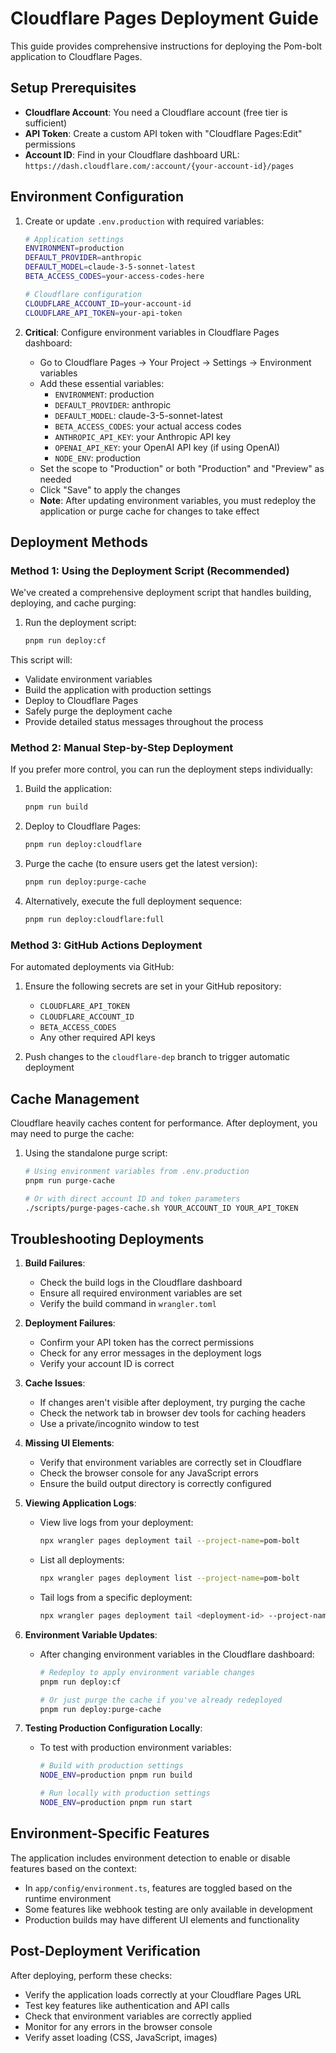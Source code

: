 # Cloudflare Pages Deployment Guide

This guide provides comprehensive instructions for deploying the Pom-bolt application to Cloudflare Pages.

## Setup Prerequisites
- **Cloudflare Account**: You need a Cloudflare account (free tier is sufficient)
- **API Token**: Create a custom API token with "Cloudflare Pages:Edit" permissions
- **Account ID**: Find in your Cloudflare dashboard URL: `https://dash.cloudflare.com/:account/{your-account-id}/pages`

## Environment Configuration
1. Create or update `.env.production` with required variables:
   ```bash
   # Application settings
   ENVIRONMENT=production
   DEFAULT_PROVIDER=anthropic
   DEFAULT_MODEL=claude-3-5-sonnet-latest
   BETA_ACCESS_CODES=your-access-codes-here

   # Cloudflare configuration
   CLOUDFLARE_ACCOUNT_ID=your-account-id
   CLOUDFLARE_API_TOKEN=your-api-token
   ```

2. **Critical**: Configure environment variables in Cloudflare Pages dashboard:
   - Go to Cloudflare Pages → Your Project → Settings → Environment variables
   - Add these essential variables:
     - `ENVIRONMENT`: production
     - `DEFAULT_PROVIDER`: anthropic
     - `DEFAULT_MODEL`: claude-3-5-sonnet-latest
     - `BETA_ACCESS_CODES`: your actual access codes
     - `ANTHROPIC_API_KEY`: your Anthropic API key
     - `OPENAI_API_KEY`: your OpenAI API key (if using OpenAI)
     - `NODE_ENV`: production
   - Set the scope to "Production" or both "Production" and "Preview" as needed
   - Click "Save" to apply the changes
   - **Note**: After updating environment variables, you must redeploy the application or purge cache for changes to take effect

## Deployment Methods

### Method 1: Using the Deployment Script (Recommended)
We've created a comprehensive deployment script that handles building, deploying, and cache purging:

1. Run the deployment script:
   ```bash
   pnpm run deploy:cf
   ```

This script will:
- Validate environment variables
- Build the application with production settings
- Deploy to Cloudflare Pages
- Safely purge the deployment cache
- Provide detailed status messages throughout the process

### Method 2: Manual Step-by-Step Deployment
If you prefer more control, you can run the deployment steps individually:

1. Build the application:
   ```bash
   pnpm run build
   ```

2. Deploy to Cloudflare Pages:
   ```bash
   pnpm run deploy:cloudflare
   ```

3. Purge the cache (to ensure users get the latest version):
   ```bash
   pnpm run deploy:purge-cache
   ```

4. Alternatively, execute the full deployment sequence:
   ```bash
   pnpm run deploy:cloudflare:full
   ```

### Method 3: GitHub Actions Deployment
For automated deployments via GitHub:

1. Ensure the following secrets are set in your GitHub repository:
   - `CLOUDFLARE_API_TOKEN`
   - `CLOUDFLARE_ACCOUNT_ID`
   - `BETA_ACCESS_CODES`
   - Any other required API keys

2. Push changes to the `cloudflare-dep` branch to trigger automatic deployment

## Cache Management
Cloudflare heavily caches content for performance. After deployment, you may need to purge the cache:

1. Using the standalone purge script:
   ```bash
   # Using environment variables from .env.production
   pnpm run purge-cache

   # Or with direct account ID and token parameters
   ./scripts/purge-pages-cache.sh YOUR_ACCOUNT_ID YOUR_API_TOKEN
   ```

## Troubleshooting Deployments

1. **Build Failures**:
   - Check the build logs in the Cloudflare dashboard
   - Ensure all required environment variables are set
   - Verify the build command in `wrangler.toml`

2. **Deployment Failures**:
   - Confirm your API token has the correct permissions
   - Check for any error messages in the deployment logs
   - Verify your account ID is correct

3. **Cache Issues**:
   - If changes aren't visible after deployment, try purging the cache
   - Check the network tab in browser dev tools for caching headers
   - Use a private/incognito window to test

4. **Missing UI Elements**:
   - Verify that environment variables are correctly set in Cloudflare
   - Check the browser console for any JavaScript errors
   - Ensure the build output directory is correctly configured

5. **Viewing Application Logs**:
   - View live logs from your deployment:
     ```bash
     npx wrangler pages deployment tail --project-name=pom-bolt
     ```
   
   - List all deployments:
     ```bash
     npx wrangler pages deployment list --project-name=pom-bolt
     ```
   
   - Tail logs from a specific deployment:
     ```bash
     npx wrangler pages deployment tail <deployment-id> --project-name=pom-bolt
     ```

6. **Environment Variable Updates**:
   - After changing environment variables in the Cloudflare dashboard:
     ```bash
     # Redeploy to apply environment variable changes
     pnpm run deploy:cf
     
     # Or just purge the cache if you've already redeployed
     pnpm run deploy:purge-cache
     ```

7. **Testing Production Configuration Locally**:
   - To test with production environment variables:
     ```bash
     # Build with production settings
     NODE_ENV=production pnpm run build
     
     # Run locally with production settings
     NODE_ENV=production pnpm run start
     ```

## Environment-Specific Features
The application includes environment detection to enable or disable features based on the context:

- In `app/config/environment.ts`, features are toggled based on the runtime environment
- Some features like webhook testing are only available in development
- Production builds may have different UI elements and functionality

## Post-Deployment Verification
After deploying, perform these checks:
- Verify the application loads correctly at your Cloudflare Pages URL
- Test key features like authentication and API calls
- Check that environment variables are correctly applied
- Monitor for any errors in the browser console
- Verify asset loading (CSS, JavaScript, images) 